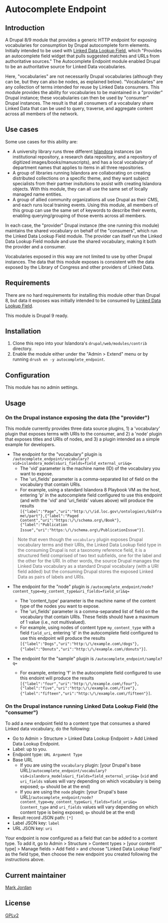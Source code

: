 # Autocomplete Endpoint

## Introduction

A Drupal 8/9 module that provides a generic HTTP endpoint for exposing vocabularies for consumption by Drupal autocomplete form elements. Initially intended to be used with [Linked Data Lookup Field](https://drupal.org/project/linked_data_field), which "Provides an autocomplete field widget that pulls suggested matches and URLs from authoritative sources." The Autocomplete Endpoint module enabled Drupal to be an authoritative source for Linked Data vocabularies.

Here, "vocabularies" are not necessarily Drupal vocabularies (although they can be, but they can also be nodes, as explained below). "Vocabularies" are any collection of terms intended for reuse by Linked Data consumers. This module provides the ability for vocabularies to be maintained in a "provider" Drupal instance; these vocabularies can then be used by "consumer" Drupal instances. The result is that all consumers of a vocabulary share Linked Data that can be used to query, traverse, and aggregate content across all members of the network.

## Use cases

Some use cases for this ability are:

* A university library runs three different [Islandora](https://islandora.ca) instances (an institutional repository, a research data repository, and a repository of digitized images/books/manuscripts), and has a local vocabulary of department names that applies to items in all three repositories.
* A group of libraries running Islandora are collaborating on creating distributed collections on a specific theme, and they want subject specialists from their partner insitutions to assist with creating Islandora objects. With this module, they can all use the same set of locally managed name entities.
* A group of allied community organizations all use Drupal as their CMS, and each runs local training events. Using this module, all members of this group can use the same set of keywords to describe their events, enabling querying/grouping of those events across all members.

In each case, the "provider" Drupal instance (the one running this module) maintains the shared vocabulary on behalf of the "consumers", which run the Linked Data Lookup Field module. The provider can itself run the Linked Data Lookup Field module and use the shared vocabulary, making it both the provider and a consumer.

Vocabularies exposed in this way are not limited to use by other Drupal instances. The data that this module exposes is consistent with the data exposed by the Library of Congress and other providers of Linked Data.

## Requirements

There are no hard requirements for installing this module other than Drupal 8, but data it exposes was initially intended to be consumed by [Linked Data Lookup Field](https://drupal.org/project/linked_data_field).

This module is Drupal 9 ready.

## Installation

1. Clone this repo into your Islandora's `drupal/web/modules/contrib` directory.
1. Enable the module either under the "Admin > Extend" menu or by running `drush en -y autocomplete_endpoint`.

## Configuration

This module has no admin settings. 

## Usage

### On the Drupal instance exposing the data (the "provider")

This module currently provides three data source plugins, 1) a 'vocabulary' plugin that exposes terms with URIs to the consumer, and 2) a 'node' plugin that exposes titles and URIs of nodes, and 3) a plugin intended as a simple example for developers.

* The endpoint for the "vocabulary" plugin is `/autocomplete_endpoint/vocabulary?vid=islandora_models&uri_fields=field_external_uri&q=`
   * The 'vid' parameter is the machine name (ID) of the vocabulary you want to expose.
   * The 'uri_fields' parameter is a comma-separated list of field on the vocabulary that contain URIs.
   * For example, using a standard Islandora 8 Playbook VM as the host, entering 'p' in the autocomplete field configured to use this endpoint (and with the 'vid' and 'uri_fields' values above) will produce the results `[{"label":"Page","uri":"http:\/\/id.loc.gov\/ontologies\/bibframe\/part"},{"label":"Paged Content","uri":"https:\/\/schema.org\/Book"},{"label":"Publication Issue","uri":"https:\/\/schema.org\/PublicationIssue"}]`.

> Note that even though the `vocabulary` plugin exposes Drupal vocabulary terms and their URIs, the Linked Data Lookup field type in the consuming Drupal is not a taxonomy reference field, it is a structured field comprised of two text subfields, one for the label and the other for the URI. In other words, the source Drupal manages the Linked Data vocabulary as a standard Drupal vocabulary (with a URI field added) but the consuming Drupal stores the exposed Linked Data as pairs of labels and URIs.

* The endpoint for the "node" plugin is `/autocomplete_endpoint/node?content_type=my_content_type&uri_fields=field_uri&q=`
   * The 'content_type' parameter is the machine name of the content type of the nodes you want to expose.
   * The 'uri_fields' parameter is a comma-separated list of field on the vocabulary that contain URIs. These fields should have a maximum of 1 value (i.e., not multivalued).
   * For example, using nodes of content type `my_content_type` with a field `field_uri`, entering 'd' in the autocomplete field configured to use this endpoint will produce the results `[{"label":"Dogs","uri":"http:\/\/example.com\/dogs"},{"label":"Donuts","uri":"http:\/\/example.com\/donuts"}]`.

* The endpoint for the "sample" plugin is `/autocomplete_endpoint/sample?q=`
   * For example, entering 'f' in the autocomplete field configured to use this endoint will produce the results `[{"label":"four","uri":"http:\/\/example.com\/four"},{"label":"five","uri":"http:\/\/example.com\/five"},{"label":"fifteen","uri":"http:\/\/example.com\/fifteen"}]`.

### On the Drupal instance running Linked Data Lookup Field (the "consumer")

To add a new endpoint field to a content type that consumes a shared Linked data vocabulary, do the following:

* Go to Admin > Structure > Linked Data Lookup Endpoint > Add Linked Data Lookup Endpoint.
* Label: up to you.
* Endpoint type: `URL Argument Type`
* Base URL
   * If you are using the `vocabulary` plugin: [your Drupal's base URL]`/autocomplete_endpoint/vocabulary?vid=islandora_models&uri_fields=field_external_uri&q=` (`vid` and `uri_fields` values will vary depending on which vocabulary is being exposed; `q=` should be at the end) 
   * If you are using the `node` plugin: [your Drupal's base URL]`/autocomplete_endpoint/node?content_type=my_content_type&uri_fields=field_uri&q=` (`content_type` and `uri_fields` values will vary depending on which content type is being exposed; `q=` should be at the end) 
* Result record JSON path: `[*]`
* Label JSON key: `label`
* URL JSON key: `uri`

Your endpoint is now configured as a field that can be added to a content type. To add it, go to Admin > Structure > Content types > [your content type] > Manage fields > Add field > and choose "Linked Data Lookup Field" as the field type, then choose the new endpoint you created following the instructions above.

## Current maintainer

[Mark Jordan](https://github.com/mjordan)

## License

[GPLv2](http://www.gnu.org/licenses/gpl-2.0.txt)

